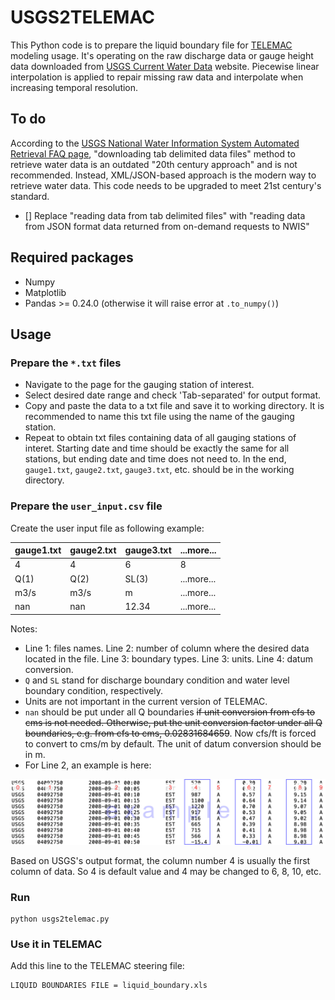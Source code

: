 # USGS2TELEMAC

This Python code is to prepare the liquid boundary file for [TELEMAC](http://www.opentelemac.org/ "TELEMAC website") modeling usage. It's operating on the raw discharge data or gauge height data downloaded from [USGS Current Water Data](https://waterdata.usgs.gov/nwis/rt "USGS Current Water Data") website. Piecewise linear interpolation is applied to repair missing raw data and interpolate when increasing temporal resolution.

## To do

According to the [USGS National Water Information System Automated Retrieval FAQ page](https://help.waterdata.usgs.gov/faq/automated-retrievals), "downloading tab delimited data files" method to retrieve water data is an outdated "20th century approach" and is not recommended. Instead, XML/JSON-based approach is the modern way to retrieve water data. This code needs to be upgraded to meet 21st century's standard.

- [] Replace "reading data from tab delimited files" with "reading data from JSON format data returned from on-demand requests to NWIS"

## Required packages

* Numpy
* Matplotlib
* Pandas >= 0.24.0 (otherwise it will raise error at `.to_numpy()`)

## Usage

### Prepare the `*.txt` files

* Navigate to the page for the gauging station of interest.
* Select desired date range and check 'Tab-separated' for output format. 
* Copy and paste the data to a txt file and save it to working directory. It is recommended to name this txt file using the name of the gauging station.
* Repeat to obtain txt files containing data of all gauging stations of interet. Starting date and time should be exactly the same for all stations, but ending date and time does not need to. In the end, `gauge1.txt`, `gauge2.txt`, `gauge3.txt`, etc. should be in the working directory.

### Prepare the `user_input.csv` file
Create the user input file as following example:

|gauge1.txt|gauge2.txt|gauge3.txt|...more...|
|---|---|---|---|
|4|4|6|8|
|Q(1)|Q(2)|SL(3)|...more...|
|m3/s|m3/s|m|...more...|
|nan|nan|12.34|...more...|

Notes:
* Line 1: files names. Line 2: number of column where the desired data located in the file. Line 3: boundary types. Line 3: units. Line 4: datum conversion.
* `Q` and `SL` stand for discharge boundary condition and water level boundary condition, respectively.
* Units are not important in the current version of TELEMAC.
* `nan` should be put under all Q boundaries ~~if unit conversion from cfs to cms is not needed. Otherwise, put the unit conversion factor under all Q boundaries, e.g. from cfs to cms, 0.02831684659~~. Now cfs/ft is forced to convert to cms/m by default. The unit of datum conversion should be in m.
* For Line 2, an example is here:

![a](https://github.com/zhiliuiuc/USGS2TELEMAC/blob/master/data_example.png "data_example")

Based on USGS's output format, the column number 4 is usually the first column of data. So 4 is default value and 4 may be changed to 6, 8, 10, etc.

### Run

```
python usgs2telemac.py
```


### Use it in TELEMAC

Add this line to the TELEMAC steering file:

```
LIQUID BOUNDARIES FILE = liquid_boundary.xls
```
